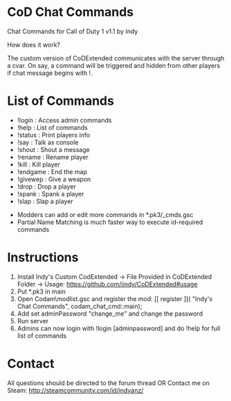 # CoD Chat Commands
Chat Commands for Call of Duty 1 v1.1 by Indy

How does it work? 

The custom version of CoDExtended communicates with the server through a cvar. On say, a command will be triggered and hidden from other players if chat message begins with !.

# List of Commands

- !login : Access admin commands
- !help : List of commands
- !status : Print players info
- !say : Talk as console
- !shout : Shout a message
- !rename : Rename player
- !kill : Kill player
- !endgame : End the map
- !givewep : Give a weapon
- !drop : Drop a player
- !spank : Spank a player
- !slap : Slap a player

* Modders can add or edit more commands in *.pk3/_cmds.gsc
* Partial Name Matching is much faster way to execute id-required commands

# Instructions
1. Install Indy's Custom CodExtended -> File Provided in CoDExtended Folder -> Usage: https://github.com/iindy/CoDExtended#usage
1. Put *.pk3 in main
2. Open Codam\modlist.gsc and register the mod:
	[[ register ]]( "Indy's Chat Commands", codam\_chat_cmd::main);
3. Add set adminPassword "change_me" and change the password
4. Run server
5. Admins can now login with !login [adminpassword] and do !help for full list of commands

# Contact
All questions should be directed to the forum thread
					                OR
Contact me on Steam: http://steamcommunity.com/id/indyanz/
